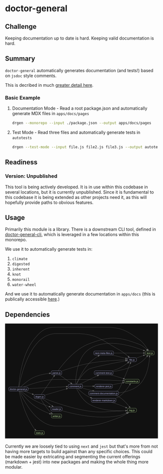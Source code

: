 # doctor-general 

## Challenge

Keeping documentation up to date is hard. Keeping valid documentation is hard.

## Summary

`doctor-general` automatically generates documentation (and tests!) based on `jsdoc` style comments.

This is decribed in much [greater detail here](https://brekk.github.io/monoculture/doctor-general).

### Basic Example

 1. Documentation Mode - Read a root package.json and automatically generate MDX files in `apps/docs/pages`

    ```sh
    drgen --monorepo --input ./package.json --output apps/docs/pages
    ```

 1. Test Mode - Read three files and automatically generate tests in `autotests`
    ```sh
    drgen --test-mode --input file.js file2.js file3.js --output autotests
    ```

## Readiness

### Version: Unpublished

This tool is being actively developed. It is in use within this codebase in several locations, but it is currently unpublished. Since it is fundamental to this codebase it is being extended as other projects need it, as this will hopefully provide paths to obvious features.

## Usage

Primarily this module is a library. There is a downstream CLI tool, defined in [doctor-general-cli](../../tools/doctor-general-cli), which is leveraged in a few locations within this monorepo.

We use it to automatically generate tests in:

 1. `climate`
 1. `digested`
 1. `inherent`
 1. `knot`
 1. `monorail`
 1. `water-wheel`

And we use it to automatically generate documentation in `apps/docs` (this is publically accessible [here](https://brekk.github.io/monoculture).)

## Dependencies

![dependencies via madge](./graph.svg)

Currently we are loosely tied to using `next` and `jest` but that's more from not having more targets to build against than any specific choices. This could be made easier by extricating and segmenting the current offerings (markdown + jest) into new packages and making the whole thing more modular.
